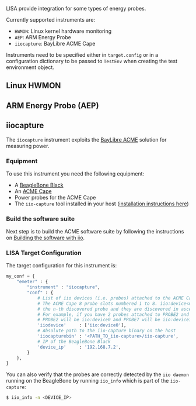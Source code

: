 LISA provide integration for some types of energy probes.

Currently supported instruments are:
* `HWMON`: Linux kernel hardware monitoring
* `AEP`: ARM Energy Probe
* `iiocapture`: BayLibre ACME Cape

Instruments need to be specified either in `target.config` or in a configuration dictionary to be passed to `TestEnv` when creating the test environment object.

## Linux HWMON

## ARM Energy Probe (AEP)

## iiocapture

The `iiocapture` instrument exploits the [BayLibre ACME](http://baylibre.com/acme/) solution for measuring power.

### Equipment
To use this instrument you need the following equipment:

* A [BeagleBone Black](https://beagleboard.org/black)
* An [ACME Cape](http://sigrok.org/wiki/BayLibre_ACME)
* Power probes for the ACME Cape
* The `iio-capture` tool installed in your host ([installation instructions here](https://github.com/BayLibre/iio-capture))

### Build the software suite

Next step is to build the ACME software suite by following the instructions on [Building the software with iio](http://wiki.baylibre.com/doku.php?id=acme:start#building_the_software_with_iio).

### LISA Target Configuration

The target configuration for this instrument is:

```python
my_conf = {
    "emeter" : {
        "instrument" : "iiocapture",
        "conf" : {
            # List of iio devices (i.e. probes) attached to the ACME Cape
            # The ACME Cape 8 probe slots numbered 1 to 8. iio:device<n> is
            # the n-th discovered probe and they are discovered in ascending order.
            # For example, if you have 2 probes attached to PROBE2 and PROBE7, then
            # PROBE2 will be iio:device0 and PROBE7 will be iio:device1
            'iiodevice'     : ['iio:device0'],
            # Absolute path to the iio-capture binary on the host
            'iiocapturebin' : '<PATH_TO_iio-capture>/iio-capture',
            # IP of the BeagleBone Black
            'device_ip'     : '192.168.7.2',
        }
    },
}
```

You can also verify that the probes are correctly detected by the `iio daemon` running on the BeagleBone by running `iio_info` which is part of the `iio-capture`:

```bash
$ iio_info -n <DEVICE_IP>
```
